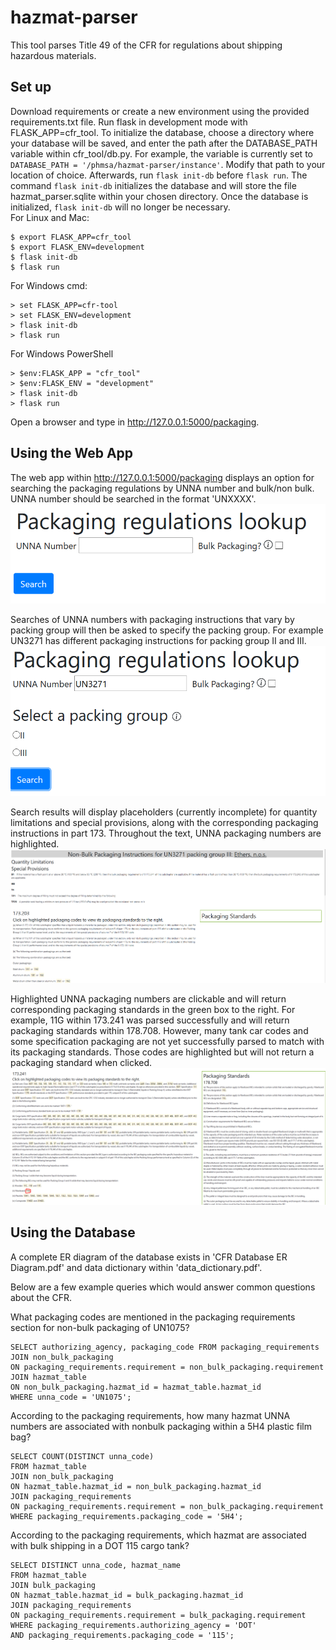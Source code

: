 # hazmat-parser

This tool parses Title 49 of the CFR for regulations about shipping hazardous materials.

## Set up

Download requirements or create a new environment using the provided requirements.txt file. Run flask in development mode with FLASK_APP=cfr_tool. To initialize the database, choose a directory where your database will be saved, and enter the path after the DATABASE_PATH variable within cfr_tool/db.py. For example, the variable is currently set to `DATABASE_PATH = '/phmsa/hazmat-parser/instance'`. Modify that path to your location of choice. Afterwards,  run `flask init-db` before `flask run`. The command `flask init-db` initializes the database and will store the file hazmat_parser.sqlite within your chosen directory. Once the database is initialized, `flask init-db` will no longer be necessary.
<br>
For Linux and Mac:
```
$ export FLASK_APP=cfr_tool
$ export FLASK_ENV=development
$ flask init-db
$ flask run
```
For Windows cmd:
```
> set FLASK_APP=cfr-tool
> set FLASK_ENV=development
> flask init-db
> flask run
```
For Windows PowerShell
```
> $env:FLASK_APP = "cfr_tool"
> $env:FLASK_ENV = "development"
> flask init-db
> flask run
```
Open a browser and type in http://127.0.0.1:5000/packaging.

## Using the Web App

The web app within http://127.0.0.1:5000/packaging displays an option for searching the packaging regulations by UNNA number and bulk/non bulk. UNNA number should be searched in the format 'UNXXXX'.
![unna_search](images/unna_search.PNG)

Searches of UNNA numbers with packaging instructions that vary by packing group will then be asked to specify the packing group. For example UN3271 has different packaging instructions for packing group II and III.
![un3271_pg](images/un3271_pg.PNG)

Search results will display placeholders (currently incomplete) for quantity limitations and special provisions, along with the corresponding packaging instructions in part 173. Throughout the text, UNNA packaging numbers are highlighted.
![un3271_pgiii_nonbulk](images/un3271_pgiii_nonbulk.PNG)

Highlighted UNNA packaging numbers are clickable and will return corresponding packaging standards in the green box to the right. For example, 11G within 173.241 was parsed successfully and will return packaging standards within 178.708. However, many tank car codes and some specification packaging are not yet successfully parsed to match with its packaging standards. Those codes are highlighted but will not return a packaging standard when clicked.
![standards_241_11G](images/standards_241_11G.PNG)

## Using the Database

A complete ER diagram of the database exists in 'CFR Database ER Diagram.pdf' and data dictionary within 'data_dictionary.pdf'.

Below are a few example queries which would answer common questions about the CFR.

What packaging codes are mentioned in the packaging requirements section for non-bulk packaging of UN1075?
```
SELECT authorizing_agency, packaging_code FROM packaging_requirements 
JOIN non_bulk_packaging
ON packaging_requirements.requirement = non_bulk_packaging.requirement
JOIN hazmat_table
ON non_bulk_packaging.hazmat_id = hazmat_table.hazmat_id
WHERE unna_code = 'UN1075';
```

According to the packaging requirements, how many hazmat UNNA numbers are associated with nonbulk packaging within a 5H4 plastic film bag?
```
SELECT COUNT(DISTINCT unna_code) 
FROM hazmat_table
JOIN non_bulk_packaging
ON hazmat_table.hazmat_id = non_bulk_packaging.hazmat_id
JOIN packaging_requirements 
ON packaging_requirements.requirement = non_bulk_packaging.requirement
WHERE packaging_requirements.packaging_code = '5H4';
```

According to the packaging requirements, which hazmat are associated with bulk shipping in a DOT 115 cargo tank?
```
SELECT DISTINCT unna_code, hazmat_name
FROM hazmat_table
JOIN bulk_packaging 
ON hazmat_table.hazmat_id = bulk_packaging.hazmat_id 
JOIN packaging_requirements 
ON packaging_requirements.requirement = bulk_packaging.requirement 
WHERE packaging_requirements.authorizing_agency = 'DOT'
AND packaging_requirements.packaging_code = '115';
```

